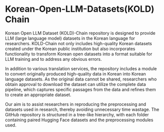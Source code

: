 # Korean-Open-LLM-Datasets(KOLD) Chain
Korean Open LLM Dataset (KOLD)-Chain repository is designed to provide LLM (large language model) datasets in the Korean language for researchers. KOLD-Chain not only includes high-quality Korean datasets created under the Korean public institution but also incorporates functionality to transform Korean open datasets into a format suitable for LLM training and to address any obvious errors.

In addition to various translation services, the repository includes a module to convert originally produced high-quality data in Korean into Korean language datasets. As the original data cannot be shared, researchers who obtain approval to download the dataset can utilize the complete data pipeline, which captures specific passages from the data and refines them to create an appropriate dataset.

Our aim is to assist researchers in reproducing the preprocessing and datasets used in research, thereby avoiding unnecessary time wastage. The GitHub repository is structured in a tree-like hierarchy, with each folder containing paired Hugging Face datasets and the preprocessing modules used.